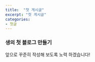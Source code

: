```yaml
---
title:  "첫 게시글"
excerpt: "첫 게시글"
categories: 
- 첫글
---
```




### 생의 첫 블로그 만들기

앞으로 꾸준히 작성해 보도록 노력 하겠습니다!

